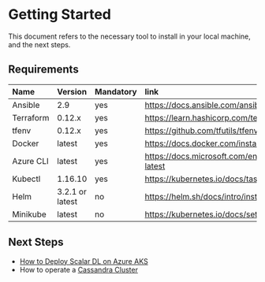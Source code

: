 # Getting Started

This document refers to the necessary tool to install in your local machine, and the next steps.

## Requirements

| Name | Version | Mandatory | link |
|:------|:-------|:----------|:------|
| Ansible | 2.9 | yes | https://docs.ansible.com/ansible/latest/installation_guide/intro_installation.html |
| Terraform | 0.12.x | yes | https://learn.hashicorp.com/terraform/getting-started/install |
| tfenv | 0.12.x | yes | https://github.com/tfutils/tfenv |
| Docker | latest | yes | https://docs.docker.com/install/ |
| Azure CLI | latest | yes | https://docs.microsoft.com/en-us/cli/azure/install-azure-cli?view=azure-cli-latest |
| Kubectl | 1.16.10 | yes | https://kubernetes.io/docs/tasks/tools/install-kubectl/ |
| Helm | 3.2.1 or latest | no | https://helm.sh/docs/intro/install/ |
| Minikube | latest | no | https://kubernetes.io/docs/setup/learning-environment/minikube/ |

## Next Steps

* [How to Deploy Scalar DL on Azure AKS](./ScalarDLonAzureAKS.md)
* How to operate a [Cassandra Cluster](https://github.com/scalar-labs/scalar-terraform/blob/master/docs/CassandraOperation.md)
